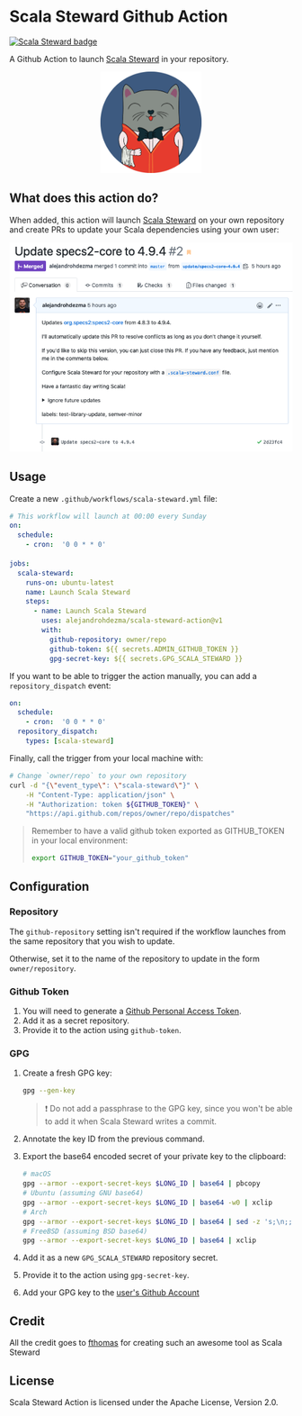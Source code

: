 # Scala Steward Github Action

[![Scala Steward badge](https://img.shields.io/badge/Scala_Steward-helping-blue.svg?style=flat&logo=data:image/png;base64,iVBORw0KGgoAAAANSUhEUgAAAA4AAAAQCAMAAAARSr4IAAAAVFBMVEUAAACHjojlOy5NWlrKzcYRKjGFjIbp293YycuLa3pYY2LSqql4f3pCUFTgSjNodYRmcXUsPD/NTTbjRS+2jomhgnzNc223cGvZS0HaSD0XLjbaSjElhIr+AAAAAXRSTlMAQObYZgAAAHlJREFUCNdNyosOwyAIhWHAQS1Vt7a77/3fcxxdmv0xwmckutAR1nkm4ggbyEcg/wWmlGLDAA3oL50xi6fk5ffZ3E2E3QfZDCcCN2YtbEWZt+Drc6u6rlqv7Uk0LdKqqr5rk2UCRXOk0vmQKGfc94nOJyQjouF9H/wCc9gECEYfONoAAAAASUVORK5CYII=)](https://scala-steward.org)

A Github Action to launch [Scala Steward](https://github.com/fthomas/scala-steward) in your repository.

<p align="center">
  <a href="https://github.com/fthomas/scala-steward" target="_blank">
    <img src="https://github.com/fthomas/scala-steward/raw/master/data/images/scala-steward-logo-circle-0.png" height="180px">
  </a>
</p>

## What does this action do?

When added, this action will launch [Scala Steward](https://github.com/fthomas/scala-steward) on your own repository and create PRs to update your Scala dependencies using your own user:

![](./data/images/example-pr.png)

## Usage

Create a new `.github/workflows/scala-steward.yml` file:

```yaml
# This workflow will launch at 00:00 every Sunday
on:
  schedule:    
    - cron:  '0 0 * * 0'

jobs:
  scala-steward:
    runs-on: ubuntu-latest
    name: Launch Scala Steward
    steps:
      - name: Launch Scala Steward
        uses: alejandrohdezma/scala-steward-action@v1
        with:
          github-repository: owner/repo
          github-token: ${{ secrets.ADMIN_GITHUB_TOKEN }}
          gpg-secret-key: ${{ secrets.GPG_SCALA_STEWARD }}
```

If you want to be able to trigger the action manually, you can add a `repository_dispatch` event:

```yaml
on:
  schedule:    
    - cron:  '0 0 * * 0'
  repository_dispatch:
    types: [scala-steward]
```

Finally, call the trigger from your local machine with:

```bash
# Change `owner/repo` to your own repository
curl -d "{\"event_type\": \"scala-steward\"}" \
    -H "Content-Type: application/json" \
    -H "Authorization: token ${GITHUB_TOKEN}" \
    "https://api.github.com/repos/owner/repo/dispatches"
```

> Remember to have a valid github token exported as GITHUB_TOKEN in your local environment:
> ```bash
> export GITHUB_TOKEN="your_github_token"
> ```

## Configuration

### Repository

The `github-repository` setting isn't required if the workflow launches from the same repository that you wish to update.

Otherwise, set it to the name of the repository to update in the form `owner/repository`.

### Github Token

1. You will need to generate a [Github Personal Access Token](https://github.com/settings/tokens).
2. Add it as a secret repository.
3. Provide it to the action using `github-token`.

### GPG

1. Create a fresh GPG key:

    ```bash
    gpg --gen-key
    ```

    > :exclamation: Do not add a passphrase to the GPG key, since you won't be able to add it when Scala Steward writes a commit.

2. Annotate the key ID from the previous command.
3. Export the base64 encoded secret of your private key to the clipboard:
    
    ```bash
    # macOS
    gpg --armor --export-secret-keys $LONG_ID | base64 | pbcopy
    # Ubuntu (assuming GNU base64)
    gpg --armor --export-secret-keys $LONG_ID | base64 -w0 | xclip
    # Arch
    gpg --armor --export-secret-keys $LONG_ID | base64 | sed -z 's;\n;;g' | xclip -selection clipboard -i
    # FreeBSD (assuming BSD base64)
    gpg --armor --export-secret-keys $LONG_ID | base64 | xclip
    ```
4. Add it as a new `GPG_SCALA_STEWARD` repository secret.
5. Provide it to the action using `gpg-secret-key`.
6. Add your GPG key to the [user's Github Account](https://github.com/settings/keys)

## Credit

All the credit goes to [fthomas](https://github.com/fthomas) for creating such an awesome tool as Scala Steward

## License

Scala Steward Action is licensed under the Apache License, Version 2.0.
